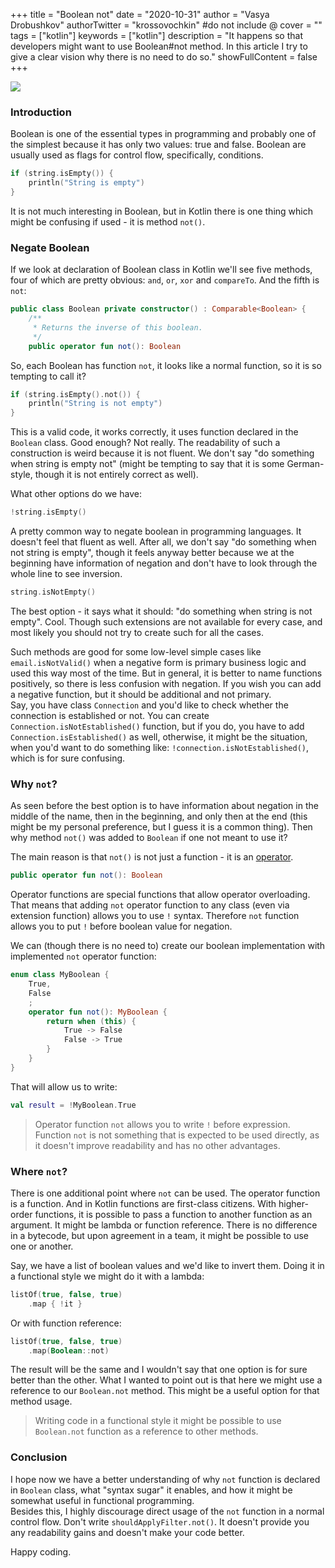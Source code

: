+++
title = "Boolean not"
date = "2020-10-31"
author = "Vasya Drobushkov"
authorTwitter = "krossovochkin" #do not include @
cover = ""
tags = ["kotlin"]
keywords = ["kotlin"]
description = "It happens so that developers might want to use Boolean#not method. In this article I try to give a clear vision why there is no need to do so."
showFullContent = false
+++

[![](https://img.shields.io/badge/kotlinweekly-222-purple#badge)](https://mailchi.mp/kotlinweekly/gjz7gia1eq)

### Introduction

Boolean is one of the essential types in programming and probably one of the simplest because it has only two values: true and false. Boolean are usually used as flags for control flow, specifically, conditions. 
```kotlin
if (string.isEmpty()) {
	println("String is empty")
}
```

It is not much interesting in Boolean, but in Kotlin there is one thing which might be confusing if used - it is method `not()`.  

### Negate Boolean

If we look at declaration of Boolean class in Kotlin we'll see five methods, four of which are pretty obvious: `and`, `or`, `xor` and `compareTo`. And the fifth is `not`:
```kotlin
public class Boolean private constructor() : Comparable<Boolean> {
    /**
     * Returns the inverse of this boolean.
     */
    public operator fun not(): Boolean
```

So, each Boolean has function `not`, it looks like a normal function, so it is so tempting to call it?
```kotlin
if (string.isEmpty().not()) {
	println("String is not empty")
}
```
This is a valid code, it works correctly, it uses function declared in the `Boolean` class. Good enough? Not really. The readability of such a construction is weird because it is not fluent. We don't say "do something when string is empty not" (might be tempting to say that it is some German-style, though it is not entirely correct as well).

What other options do we have:
```kotlin
!string.isEmpty()
```
A pretty common way to negate boolean in programming languages. It doesn't feel that fluent as well. After all, we don't say "do something when not string is empty", though it feels anyway better because we at the beginning have information of negation and don't have to look through the whole line to see inversion.

```kotlin
string.isNotEmpty()
```
The best option - it says what it should: "do something when string is not empty". Cool. Though such extensions are not available for every case, and most likely you should not try to create such for all the cases.

Such methods are good for some low-level simple cases like `email.isNotValid()` when a negative form is primary business logic and used this way most of the time. But in general, it is better to name functions positively, so there is less confusion with negation. If you wish you can add a negative function, but it should be additional and not primary.  
Say, you have class `Connection` and you'd like to check whether the connection is established or not. You can create `Connection.isNotEstablished()` function, but if you do, you have to add `Connection.isEstablished()` as well, otherwise, it might be the situation, when you'd want to do something like: `!connection.isNotEstablished()`, which is for sure confusing.

### Why `not`?

As seen before the best option is to have information about negation in the middle of the name, then in the beginning, and only then at the end (this might be my personal preference, but I guess it is a common thing). Then why method `not()` was added to `Boolean` if one not meant to use it?

The main reason is that `not()` is not just a function - it is an [operator](https://kotlinlang.org/docs/reference/operator-overloading.html).  
```kotlin
public operator fun not(): Boolean
```

Operator functions are special functions that allow operator overloading. That means that adding `not` operator function to any class (even via extension function) allows you to use `!` syntax. Therefore `not` function allows you to put `!` before boolean value for negation.  

We can (though there is no need to) create our boolean implementation with implemented `not` operator function:
```kotlin
enum class MyBoolean {
    True,
    False
    ;
    operator fun not(): MyBoolean {
        return when (this) {
            True -> False
            False -> True
        }
    }
}
```
That will allow us to write:
```kotlin
val result = !MyBoolean.True
```

> Operator function `not` allows you to write `!` before expression. Function `not` is not something that is expected to be used directly, as it doesn't improve readability and has no other advantages.

### Where `not`?

There is one additional point where `not` can be used. The operator function is a function. And in Kotlin functions are first-class citizens. With higher-order functions, it is possible to pass a function to another function as an argument. It might be lambda or function reference. There is no difference in a bytecode, but upon agreement in a team, it might be possible to use one or another.

Say, we have a list of boolean values and we'd like to invert them. Doing it in a functional style we might do it with a lambda:
```kotlin
listOf(true, false, true)
	.map { !it }
```
Or with function reference:
```kotlin
listOf(true, false, true)
	.map(Boolean::not)
```

The result will be the same and I wouldn't say that one option is for sure better than the other. What I wanted to point out is that here we might use a reference to our `Boolean.not` method. This might be a useful option for that method usage.

> Writing code in a functional style it might be possible to use `Boolean.not` function as a reference to other methods.  

### Conclusion

I hope now we have a better understanding of why `not` function is declared in `Boolean` class, what "syntax sugar" it enables, and how it might be somewhat useful in functional programming.  
Besides this, I highly discourage direct usage of the `not` function in a normal control flow. Don't write `shouldApplyFilter.not()`. It doesn't provide you any readability gains and doesn't make your code better.

Happy coding.
